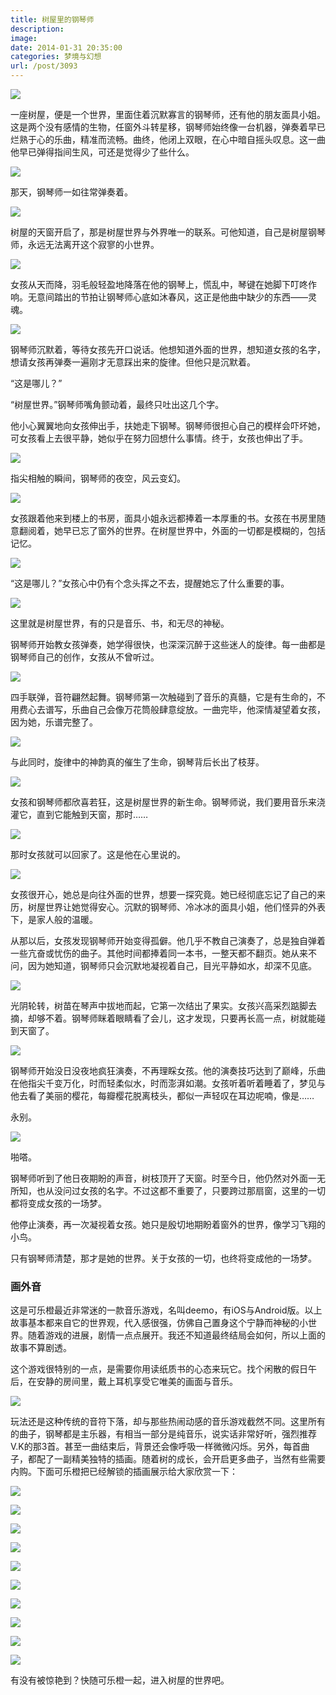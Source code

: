 ```yaml
---
title: 树屋里的钢琴师
description: 
image: 
date: 2014-01-31 20:35:00
categories: 梦境与幻想
url: /post/3093
---
```


![](https://storageapi.fleek.co/0a3a8890-e65e-47ce-93d7-0442b9209d38-bucket/blog/posts/2014-01/01-31/1.jpg)

一座树屋，便是一个世界，里面住着沉默寡言的钢琴师，还有他的朋友面具小姐。这是两个没有感情的生物，任窗外斗转星移，钢琴师始终像一台机器，弹奏着早已烂熟于心的乐曲，精准而流畅。曲终，他闭上双眼，在心中暗自摇头叹息。这一曲他早已弹得指间生风，可还是觉得少了些什么。

![](https://storageapi.fleek.co/0a3a8890-e65e-47ce-93d7-0442b9209d38-bucket/blog/posts/2014-01/01-31/2.jpg)

那天，钢琴师一如往常弹奏着。

![](https://storageapi.fleek.co/0a3a8890-e65e-47ce-93d7-0442b9209d38-bucket/blog/posts/2014-01/01-31/3.jpg)

树屋的天窗开启了，那是树屋世界与外界唯一的联系。可他知道，自己是树屋钢琴师，永远无法离开这个寂寥的小世界。

![](https://storageapi.fleek.co/0a3a8890-e65e-47ce-93d7-0442b9209d38-bucket/blog/posts/2014-01/01-31/4.jpg)

女孩从天而降，羽毛般轻盈地降落在他的钢琴上，慌乱中，琴键在她脚下叮咚作响。无意间踏出的节拍让钢琴师心底如沐春风，这正是他曲中缺少的东西——灵魂。

![](https://storageapi.fleek.co/0a3a8890-e65e-47ce-93d7-0442b9209d38-bucket/blog/posts/2014-01/01-31/5.jpg)

钢琴师沉默着，等待女孩先开口说话。他想知道外面的世界，想知道女孩的名字，想请女孩再弹奏一遍刚才无意踩出来的旋律。但他只是沉默着。

“这是哪儿？”

“树屋世界。”钢琴师嘴角颤动着，最终只吐出这几个字。

他小心翼翼地向女孩伸出手，扶她走下钢琴。钢琴师很担心自己的模样会吓坏她，可女孩看上去很平静，她似乎在努力回想什么事情。终于，女孩也伸出了手。

![](https://storageapi.fleek.co/0a3a8890-e65e-47ce-93d7-0442b9209d38-bucket/blog/posts/2014-01/01-31/6.jpg)

指尖相触的瞬间，钢琴师的夜空，风云变幻。

![](https://storageapi.fleek.co/0a3a8890-e65e-47ce-93d7-0442b9209d38-bucket/blog/posts/2014-01/01-31/7.jpg)

女孩跟着他来到楼上的书房，面具小姐永远都捧着一本厚重的书。女孩在书房里随意翻阅着，她早已忘了窗外的世界。在树屋世界中，外面的一切都是模糊的，包括记忆。

![](https://storageapi.fleek.co/0a3a8890-e65e-47ce-93d7-0442b9209d38-bucket/blog/posts/2014-01/01-31/8.jpg)

“这是哪儿？”女孩心中仍有个念头挥之不去，提醒她忘了什么重要的事。

![](https://storageapi.fleek.co/0a3a8890-e65e-47ce-93d7-0442b9209d38-bucket/blog/posts/2014-01/01-31/9.jpg)

这里就是树屋世界，有的只是音乐、书，和无尽的神秘。

钢琴师开始教女孩弹奏，她学得很快，也深深沉醉于这些迷人的旋律。每一曲都是钢琴师自己的创作，女孩从不曾听过。

![](https://storageapi.fleek.co/0a3a8890-e65e-47ce-93d7-0442b9209d38-bucket/blog/posts/2014-01/01-31/10.jpg)

四手联弹，音符翩然起舞。钢琴师第一次触碰到了音乐的真髓，它是有生命的，不用费心去谱写，乐曲自己会像万花筒般肆意绽放。一曲完毕，他深情凝望着女孩，因为她，乐谱完整了。

![](https://storageapi.fleek.co/0a3a8890-e65e-47ce-93d7-0442b9209d38-bucket/blog/posts/2014-01/01-31/11.jpg)

与此同时，旋律中的神韵真的催生了生命，钢琴背后长出了枝芽。

![](https://storageapi.fleek.co/0a3a8890-e65e-47ce-93d7-0442b9209d38-bucket/blog/posts/2014-01/01-31/12.jpg)

女孩和钢琴师都欣喜若狂，这是树屋世界的新生命。钢琴师说，我们要用音乐来浇灌它，直到它能触到天窗，那时……

![](https://storageapi.fleek.co/0a3a8890-e65e-47ce-93d7-0442b9209d38-bucket/blog/posts/2014-01/01-31/13.jpg)

那时女孩就可以回家了。这是他在心里说的。

![](https://storageapi.fleek.co/0a3a8890-e65e-47ce-93d7-0442b9209d38-bucket/blog/posts/2014-01/01-31/14.jpg)

女孩很开心，她总是向往外面的世界，想要一探究竟。她已经彻底忘记了自己的来历，树屋世界让她觉得安心。沉默的钢琴师、冷冰冰的面具小姐，他们怪异的外表下，是家人般的温暖。

从那以后，女孩发现钢琴师开始变得孤僻。他几乎不教自己演奏了，总是独自弹着一些亢奋或忧伤的曲子。其他时间都捧着同一本书，一整天都不翻页。她从来不问，因为她知道，钢琴师只会沉默地凝视着自己，目光平静如水，却深不见底。

![](https://storageapi.fleek.co/0a3a8890-e65e-47ce-93d7-0442b9209d38-bucket/blog/posts/2014-01/01-31/15.jpg)

光阴轮转，树苗在琴声中拔地而起，它第一次结出了果实。女孩兴高采烈踮脚去摘，却够不着。钢琴师眯着眼睛看了会儿，这才发现，只要再长高一点，树就能碰到天窗了。

![](https://storageapi.fleek.co/0a3a8890-e65e-47ce-93d7-0442b9209d38-bucket/blog/posts/2014-01/01-31/16.jpg)

钢琴师开始没日没夜地疯狂演奏，不再理睬女孩。他的演奏技巧达到了巅峰，乐曲在他指尖千变万化，时而轻柔似水，时而澎湃如潮。女孩听着听着睡着了，梦见与他去看了美丽的樱花，每瓣樱花脱离枝头，都似一声轻叹在耳边呢喃，像是……

永别。

![](https://storageapi.fleek.co/0a3a8890-e65e-47ce-93d7-0442b9209d38-bucket/blog/posts/2014-01/01-31/17.jpg)

啪嗒。

钢琴师听到了他日夜期盼的声音，树枝顶开了天窗。时至今日，他仍然对外面一无所知，也从没问过女孩的名字。不过这都不重要了，只要跨过那扇窗，这里的一切都将变成女孩的一场梦。

他停止演奏，再一次凝视着女孩。她只是殷切地期盼着窗外的世界，像学习飞翔的小鸟。

只有钢琴师清楚，那才是她的世界。关于女孩的一切，也终将变成他的一场梦。

### 画外音

这是可乐橙最近非常迷的一款音乐游戏，名叫deemo，有iOS与Android版。以上故事基本都来自它的世界观，代入感很强，仿佛自己置身这个宁静而神秘的小世界。随着游戏的进展，剧情一点点展开。我还不知道最终结局会如何，所以上面的故事不算剧透。

这个游戏很特别的一点，是需要你用读纸质书的心态来玩它。找个闲散的假日午后，在安静的房间里，戴上耳机享受它唯美的画面与音乐。

![](https://storageapi.fleek.co/0a3a8890-e65e-47ce-93d7-0442b9209d38-bucket/blog/posts/2014-01/01-31/18.jpg)

玩法还是这种传统的音符下落，却与那些热闹动感的音乐游戏截然不同。这里所有的曲子，钢琴都是主乐器，有相当一部分是纯音乐，说实话非常好听，强烈推荐V.K的那3首。甚至一曲结束后，背景还会像呼吸一样微微闪烁。另外，每首曲子，都配了一副精美独特的插画。随着树的成长，会开启更多曲子，当然有些需要内购。下面可乐橙把已经解锁的插画展示给大家欣赏一下：

![](https://storageapi.fleek.co/0a3a8890-e65e-47ce-93d7-0442b9209d38-bucket/blog/posts/2014-01/01-31/19.jpg)

![](https://storageapi.fleek.co/0a3a8890-e65e-47ce-93d7-0442b9209d38-bucket/blog/posts/2014-01/01-31/20.jpg)

![](https://storageapi.fleek.co/0a3a8890-e65e-47ce-93d7-0442b9209d38-bucket/blog/posts/2014-01/01-31/21.jpg)

![](https://storageapi.fleek.co/0a3a8890-e65e-47ce-93d7-0442b9209d38-bucket/blog/posts/2014-01/01-31/22.jpg)

![](https://storageapi.fleek.co/0a3a8890-e65e-47ce-93d7-0442b9209d38-bucket/blog/posts/2014-01/01-31/23.jpg)

![](https://storageapi.fleek.co/0a3a8890-e65e-47ce-93d7-0442b9209d38-bucket/blog/posts/2014-01/01-31/24.jpg)

![](https://storageapi.fleek.co/0a3a8890-e65e-47ce-93d7-0442b9209d38-bucket/blog/posts/2014-01/01-31/25.jpg)

![](https://storageapi.fleek.co/0a3a8890-e65e-47ce-93d7-0442b9209d38-bucket/blog/posts/2014-01/01-31/26.jpg)

![](https://storageapi.fleek.co/0a3a8890-e65e-47ce-93d7-0442b9209d38-bucket/blog/posts/2014-01/01-31/27.jpg)

![](https://storageapi.fleek.co/0a3a8890-e65e-47ce-93d7-0442b9209d38-bucket/blog/posts/2014-01/01-31/28.jpg)

有没有被惊艳到？快随可乐橙一起，进入树屋的世界吧。